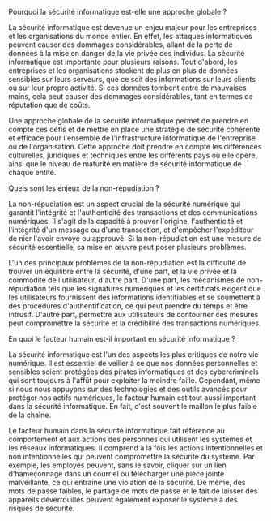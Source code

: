Pourquoi la sécurité informatique est-elle une approche globale ?

La sécurité informatique est devenue un enjeu majeur pour les entreprises et les organisations du monde entier. En effet, les attaques informatiques peuvent causer des dommages considérables, allant de la perte de données à la mise en danger de la vie privée des individus.
La sécurité informatique est importante pour plusieurs raisons. Tout d'abord, les entreprises et les organisations stockent de plus en plus de données sensibles sur leurs serveurs, que ce soit des informations sur leurs clients ou sur leur propre activité. Si ces données tombent entre de mauvaises mains, cela peut causer des dommages considérables, tant en termes de réputation que de coûts.

Une approche globale de la sécurité informatique permet de prendre en compte ces défis et de mettre en place une stratégie de sécurité cohérente et efficace pour l'ensemble de l'infrastructure informatique de l'entreprise ou de l'organisation. Cette approche doit prendre en compte les différences culturelles, juridiques et techniques entre les différents pays où elle opère, ainsi que le niveau de maturité en matière de sécurité informatique de chaque entité.

Quels sont les enjeux de la non-répudiation ?

La non-répudiation est un aspect crucial de la sécurité numérique qui garantit l'intégrité et l'authenticité des transactions et des communications numériques. Il s'agit de la capacité à prouver l'origine, l'authenticité et l'intégrité d'un message ou d'une transaction, et d'empêcher l'expéditeur de nier l'avoir envoyé ou approuvé. Si la non-répudiation est une mesure de sécurité essentielle, sa mise en œuvre peut poser plusieurs problèmes.

L'un des principaux problèmes de la non-répudiation est la difficulté de trouver un équilibre entre la sécurité, d'une part, et la vie privée et la commodité de l'utilisateur, d'autre part. D'une part, les mécanismes de non-répudiation tels que les signatures numériques et les certificats exigent que les utilisateurs fournissent des informations identifiables et se soumettent à des procédures d'authentification, ce qui peut prendre du temps et être intrusif. D'autre part, permettre aux utilisateurs de contourner ces mesures peut compromettre la sécurité et la crédibilité des transactions numériques.




En quoi le facteur humain est-il important en sécurité informatique ?

La sécurité informatique est l'un des aspects les plus critiques de notre vie numérique. Il est essentiel de veiller à ce que nos données personnelles et sensibles soient protégées des pirates informatiques et des cybercriminels qui sont toujours à l'affût pour exploiter la moindre faille. Cependant, même si nous nous appuyons sur des technologies et des outils avancés pour protéger nos actifs numériques, le facteur humain est tout aussi important dans la sécurité informatique. En fait, c'est souvent le maillon le plus faible de la chaîne.

Le facteur humain dans la sécurité informatique fait référence au comportement et aux actions des personnes qui utilisent les systèmes et les réseaux informatiques. Il comprend à la fois les actions intentionnelles et non intentionnelles qui peuvent compromettre la sécurité du système. Par exemple, les employés peuvent, sans le savoir, cliquer sur un lien d'hameçonnage dans un courriel ou télécharger une pièce jointe malveillante, ce qui entraîne une violation de la sécurité. De même, des mots de passe faibles, le partage de mots de passe et le fait de laisser des appareils déverrouillés peuvent également exposer le système à des risques de sécurité.
